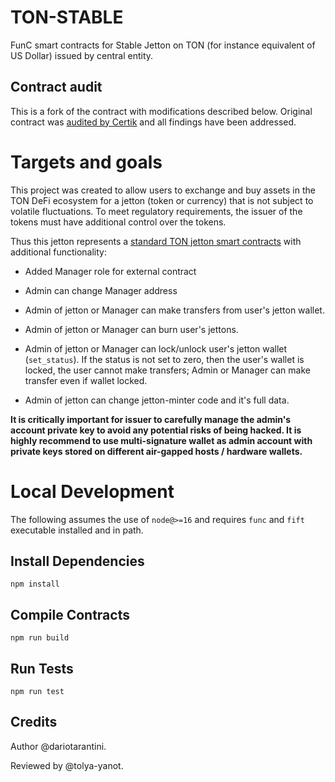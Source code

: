 # TON-STABLE

FunC smart contracts for Stable Jetton on TON (for instance equivalent of US Dollar) issued by central entity.

## Contract audit
This is a fork of the contract with modifications described below.
Original contract was [audited by Certik](https://www.certik.com/projects/the-open-network?utm_source=CoinGecko&utm_campaign=AuditByCertiKLink) and all findings have been addressed. 

# Targets and goals

This project was created to allow users to exchange and buy assets in the TON DeFi ecosystem for a jetton (token or currency) that is not subject to volatile fluctuations. To meet regulatory requirements, the issuer of the tokens must have additional control over the tokens.

Thus this jetton represents a [standard TON jetton smart contracts](https://github.com/ton-blockchain/token-contract/tree/369ae089255edbd807eb499792a0a838c2e1b272/ft) with additional functionality:

- Added Manager role for external contract

- Admin can change Manager address

- Admin of jetton or Manager can make transfers from user's jetton wallet.

- Admin of jetton or Manager can burn user's jettons.

- Admin of jetton or Manager can lock/unlock user's jetton wallet (`set_status`). If the status is not set to zero, then the user's wallet is locked, the user cannot make transfers; Admin or Manager can make transfer even if wallet locked.

- Admin of jetton can change jetton-minter code and it's full data.

__It is critically important for issuer to carefully manage the admin's account private key to avoid any potential risks of being hacked. It is highly recommend to use multi-signature wallet as admin account with private keys stored on different air-gapped hosts / hardware wallets.__

# Local Development

The following assumes the use of `node@>=16` and requires `func` and `fift` executable installed and in path.

## Install Dependencies

`npm install`

## Compile Contracts

`npm run build`

## Run Tests

`npm run test`

## Credits

Author @dariotarantini.

Reviewed by @tolya-yanot.
